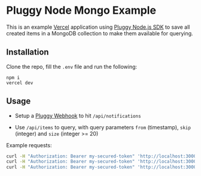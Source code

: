 # Pluggy Node Mongo Example

This is an example [Vercel](https://vercel.com) application using [Pluggy Node.js SDK](https://github.com/pluggyai/pluggy-node) to save all created items in a MongoDB collection to make them available for querying.

## Installation

Clone the repo, fill the `.env` file and run the following:

```
npm i
vercel dev
```

## Usage

- Setup a [Pluggy Webhook](https://docs.pluggy.ai/#webhooks) to hit `/api/notifications`

- Use `/api/items` to query, with query parameters `from` (timestamp), `skip` (integer) and `size` (integer >= 20)

Example requests:

```bash
curl -H "Authorization: Bearer my-secured-token" 'http://localhost:3000/api/items?from=2020-03-17T15:58:13.070Z&size=5'
curl -H "Authorization: Bearer my-secured-token" 'http://localhost:3000/api/items?from=2020-01-01T00:01:00.000Z&skip=100'
curl -H "Authorization: Bearer my-secured-token" 'http://localhost:3000/api/items?from=2020-01-01T00:01:00.000Z&size=10&skip=5'
```
